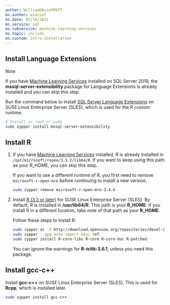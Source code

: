```yaml
---
author: WilliamDAssafMSFT
ms.author: wiassaf
ms.date: 03/16/2021
ms.service: sql
ms.subservice: machine-learning-services
ms.topic: include
ms.custom: intro-installation
---
```

## Install Language Extensions

> [!NOTE]
> If you have [Machine Learning Services](../../sql-server-machine-learning-services.md) installed on SQL Server 2019, the **mssql-server-extensibility** package for Language Extensions is already installed and you can skip this step.

Run the command below to install [SQL Server Language Extensions](../../../language-extensions/language-extensions-overview.md) on SUSE Linux Enterprise Server (SLES), which is used for the R custom runtime.

```bash
# Install as root or sudo
sudo zypper install mssql-server-extensibility
```

## Install R

1. If you have [Machine Learning Services](../../sql-server-machine-learning-services.md) installed, R is already installed in `/opt/microsoft/ropen/3.5.2/lib64/R`. If you want to keep using this path as your R_HOME, you can skip this step.

    If you want to use a different runtime of R, you first need to remove `microsoft-r-open-mro` before continuing to install a new version.

    ```bash
    sudo zypper remove microsoft-r-open-mro-3.4.4
    ```

1. Install [R (3.3 or later)](https://www.r-project.org/) for SUSE Linux Enterprise Server (SLES). By default, R is installed in **/usr/lib64/R**. This path is your **R_HOME**. If you install R in a different location, take note of that path as your **R_HOME**.

    Follow these steps to install R:

    ```bash
    sudo zypper ar -f http://download.opensuse.org/repositories/devel:/languages:/R:/patched/openSUSE_12.3/ R-patched
    sudo zypper --gpg-auto-import-keys ref
    sudo zypper install R-core-libs R-core R-core-doc R-patched
    ```

    You can ignore the warnings for **R-tcltk-3.6.1**, unless you need this package.

## Install gcc-c++

Install **gcc-c++** on SUSE Linux Enterprise Server (SLES). This is used for **Rcpp**, which is installed later.

```bash
sudo zypper install gcc-c++
```

